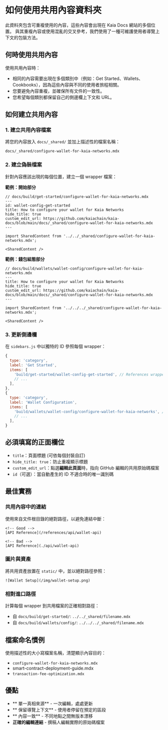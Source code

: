 # 如何使用共用內容資料夾

此資料夾包含可重複使用的內容，這些內容會出現在 Kaia Docs 網站的多個位置。 與其重複內容或使用混亂的交叉參考，我們使用了一種可維護使用者導覽上下文的包裝方法。

## 何時使用共用內容

使用共用內容時：

- 相同的內容需要出現在多個類別中（例如：Get Started、Wallets、Cookbooks），因為這些內容與不同的使用者旅程相關。
- 您要避免內容重複，並確保所有文件的一致性。
- 您希望每個類別都保留自己的側邊欄上下文和 URL。

## 如何建立共用內容

### 1. 建立共用內容檔案

將您的內容放入 `docs/_shared/` 並加上描述性的檔案名稱：

```
docs/_shared/configure-wallet-for-kaia-networks.mdx
```

### 2. 建立偽裝檔案

針對內容應該出現的每個位置，建立一個 wrapper 檔案：

**範例：開始部分**

```mdx
// docs/build/get-started/configure-wallet-for-kaia-networks.mdx
---
id: wallet-config-get-started
title: How to configure your wallet for Kaia Networks
hide_title: true
custom_edit_url: https://github.com/kaiachain/kaia-docs/blob/main/docs/_shared/configure-wallet-for-kaia-networks.mdx
---

import SharedContent from '../../_shared/configure-wallet-for-kaia-networks.mdx';

<SharedContent />
```

**範例：錢包組態部分**

```mdx
// docs/build/wallets/wallet-config/configure-wallet-for-kaia-networks.mdx
---
title: How to configure your wallet for Kaia Networks
hide_title: true
custom_edit_url: https://github.com/kaiachain/kaia-docs/blob/main/docs/_shared/configure-wallet-for-kaia-networks.mdx
---

import SharedContent from '../../../_shared/configure-wallet-for-kaia-networks.mdx';

<SharedContent />
```

### 3. 更新側邊欄

在 `sidebars.js` 中以獨特的 ID 參照每個 wrapper：

```javascript
{
  type: 'category',
  label: 'Get Started',
  items: [
    'build/get-started/wallet-config-get-started', // References wrapper #1
    // ...
  ],
},
{
  type: 'category', 
  label: 'Wallet Configuration',
  items: [
    'build/wallets/wallet-config/configure-wallet-for-kaia-networks', // References wrapper #2
    // ...
  ],
}
```

## 必須填寫的正面欄位

- `title`：頁面標題 (可依每個封裝自訂)
- `hide_title: true`：防止重複顯示標題
- `custom_edit_url`：點選**編輯此頁面**時，指向 GitHub 編輯的共用原始碼檔案
- `id`（可選）：當自動產生的 ID 不適合時的唯一識別碼

## 最佳實務

### 共用內容中的連結

使用來自文件根目錄的絕對路徑，以避免連結中斷：

```mdx
<!-- Good -->
[API Reference](/references/api/wallet-api)

<!-- Bad -->
[API Reference](./api/wallet-api)
```

### 圖片與資產

將共用資產放置在 `static/` 中，並以絕對路徑參照：

```mdx
![Wallet Setup](/img/wallet-setup.png)
```

### 相對進口路徑

計算每個 wrapper 到共用檔案的正確相對路徑：

- 自 `docs/build/get-started/`: `../../_shared/filename.mdx`
- 自 `docs/build/wallets/config/`: `../../../_shared/filename.mdx`

## 檔案命名慣例

使用描述性的大小寫檔案名稱，清楚顯示內容目的：

- `configure-wallet-for-kaia-networks.mdx`
- smart-contract-deployment-guide.mdx
- `transaction-fee-optimization.mdx`

## 優點

- \*\* 單一真相來源\*\* - 一次編輯，處處更新
- \*\* 保留導覽上下文\*\* - 使用者停留在預定的區段
- \*\* 內容一致\*\* - 不同地點之間無版本漂移
- **正確的編輯連結** - 撰稿人編輯實際的原始碼檔案